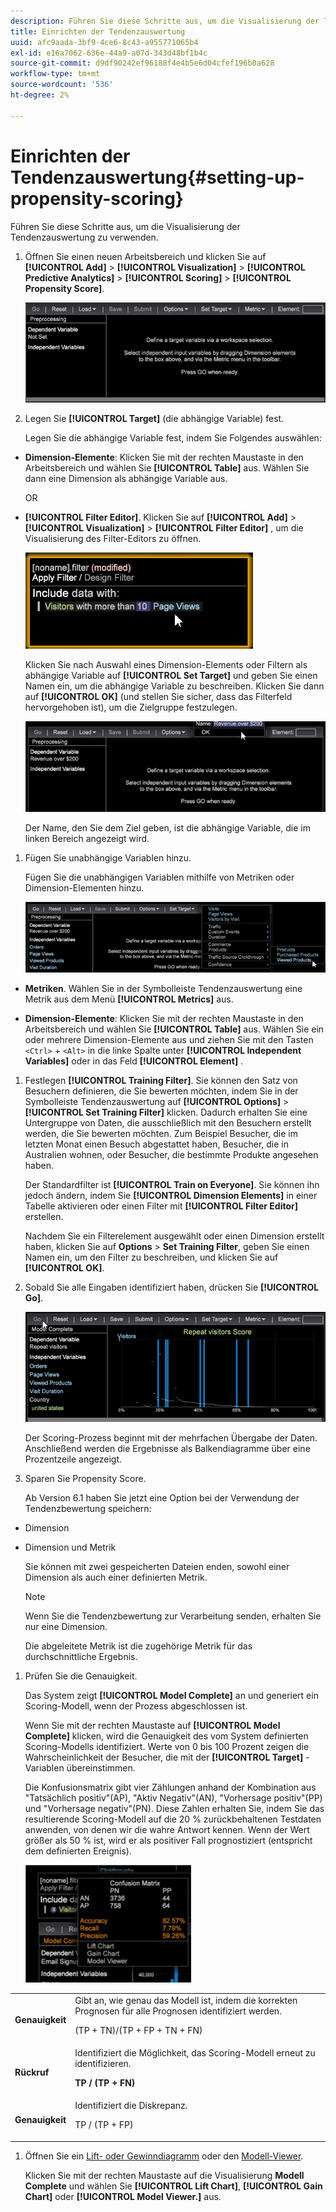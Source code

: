 ```yaml
---
description: Führen Sie diese Schritte aus, um die Visualisierung der Tendenzauswertung zu verwenden.
title: Einrichten der Tendenzauswertung
uuid: afc9aada-3bf9-4ce6-8c43-a955771065b4
exl-id: e16a7062-636e-44a9-a07d-343d48bf1b4c
source-git-commit: d9df90242ef96188f4e4b5e6d04cfef196b0a628
workflow-type: tm+mt
source-wordcount: '536'
ht-degree: 2%

---
```


# Einrichten der Tendenzauswertung{#setting-up-propensity-scoring}

Führen Sie diese Schritte aus, um die Visualisierung der Tendenzauswertung zu verwenden.

1. Öffnen Sie einen neuen Arbeitsbereich und klicken Sie auf **[!UICONTROL Add]** > **[!UICONTROL Visualization]** > **[!UICONTROL Predictive Analytics]** > **[!UICONTROL Scoring]** > **[!UICONTROL Propensity Score]**.

   ![](assets/propensity_visualization.png)

1. Legen Sie **[!UICONTROL Target]** (die abhängige Variable) fest.

   Legen Sie die abhängige Variable fest, indem Sie Folgendes auswählen:

* **Dimension-Elemente**: Klicken Sie mit der rechten Maustaste in den Arbeitsbereich und wählen Sie  **[!UICONTROL Table]** aus. Wählen Sie dann eine Dimension als abhängige Variable aus.

   OR

* **[!UICONTROL Filter Editor]**. Klicken Sie auf **[!UICONTROL Add]** > **[!UICONTROL Visualization]** > **[!UICONTROL Filter Editor]** , um die Visualisierung des Filter-Editors zu öffnen.

   ![](assets/propensity_visualization_filter_editor.png)

   Klicken Sie nach Auswahl eines Dimension-Elements oder Filtern als abhängige Variable auf **[!UICONTROL Set Target]** und geben Sie einen Namen ein, um die abhängige Variable zu beschreiben. Klicken Sie dann auf **[!UICONTROL OK]** (und stellen Sie sicher, dass das Filterfeld hervorgehoben ist), um die Zielgruppe festzulegen.

   ![](assets/propensity_visualization_setTarget.png)

   Der Name, den Sie dem Ziel geben, ist die abhängige Variable, die im linken Bereich angezeigt wird.
1. Fügen Sie unabhängige Variablen hinzu.

   Fügen Sie die unabhängigen Variablen mithilfe von Metriken oder Dimension-Elementen hinzu.

   ![](assets/propensity_visualization_metrics.png)

* **Metriken**. Wählen Sie in der Symbolleiste Tendenzauswertung eine Metrik aus dem Menü **[!UICONTROL Metrics]** aus.

* **Dimension-Elemente**: Klicken Sie mit der rechten Maustaste in den Arbeitsbereich und wählen Sie  **[!UICONTROL Table]** aus. Wählen Sie ein oder mehrere Dimension-Elemente aus und ziehen Sie mit den Tasten `<Ctrl>` + `<Alt>` in die linke Spalte unter **[!UICONTROL Independent Variables]** oder in das Feld **[!UICONTROL Element]** .

1. Festlegen **[!UICONTROL Training Filter]**. Sie können den Satz von Besuchern definieren, die Sie bewerten möchten, indem Sie in der Symbolleiste Tendenzauswertung auf **[!UICONTROL Options]** > **[!UICONTROL Set Training Filter]** klicken. Dadurch erhalten Sie eine Untergruppe von Daten, die ausschließlich mit den Besuchern erstellt werden, die Sie bewerten möchten. Zum Beispiel Besucher, die im letzten Monat einen Besuch abgestattet haben, Besucher, die in Australien wohnen, oder Besucher, die bestimmte Produkte angesehen haben.

   Der Standardfilter ist **[!UICONTROL Train on Everyone]**. Sie können ihn jedoch ändern, indem Sie **[!UICONTROL Dimension Elements]** in einer Tabelle aktivieren oder einen Filter mit **[!UICONTROL Filter Editor]** erstellen.

   Nachdem Sie ein Filterelement ausgewählt oder einen Dimension erstellt haben, klicken Sie auf **Options** > **Set Training Filter**, geben Sie einen Namen ein, um den Filter zu beschreiben, und klicken Sie auf **[!UICONTROL OK]**.
1. Sobald Sie alle Eingaben identifiziert haben, drücken Sie **[!UICONTROL Go]**.

   ![](assets/propensity_visualization_GO.png)

   Der Scoring-Prozess beginnt mit der mehrfachen Übergabe der Daten. Anschließend werden die Ergebnisse als Balkendiagramme über eine Prozentzeile angezeigt.
1. Sparen Sie Propensity Score.

   Ab Version 6.1 haben Sie jetzt eine Option bei der Verwendung der Tendenzbewertung speichern:

* Dimension
* Dimension und Metrik

   Sie können mit zwei gespeicherten Dateien enden, sowohl einer Dimension als auch einer definierten Metrik.

   >[!NOTE]
   >
   >Wenn Sie die Tendenzbewertung zur Verarbeitung senden, erhalten Sie nur eine Dimension.

   Die abgeleitete Metrik ist die zugehörige Metrik für das durchschnittliche Ergebnis.
1. Prüfen Sie die Genauigkeit.

   Das System zeigt **[!UICONTROL Model Complete]** an und generiert ein Scoring-Modell, wenn der Prozess abgeschlossen ist.

   Wenn Sie mit der rechten Maustaste auf **[!UICONTROL Model Complete]** klicken, wird die Genauigkeit des vom System definierten Scoring-Modells identifiziert. Werte von 0 bis 100 Prozent zeigen die Wahrscheinlichkeit der Besucher, die mit der **[!UICONTROL Target]** -Variablen übereinstimmen.

   Die Konfusionsmatrix gibt vier Zählungen anhand der Kombination aus &quot;Tatsächlich positiv&quot;(AP), &quot;Aktiv Negativ&quot;(AN), &quot;Vorhersage positiv&quot;(PP) und &quot;Vorhersage negativ&quot;(PN). Diese Zahlen erhalten Sie, indem Sie das resultierende Scoring-Modell auf die 20 % zurückbehaltenen Testdaten anwenden, von denen wir die wahre Antwort kennen. Wenn der Wert größer als 50 % ist, wird er als positiver Fall prognostiziert (entspricht dem definierten Ereignis).

   ![](assets/propensity_lift_gain_1.png)

<table id="table_154BDD6D294C4ED1B8C15EC33B74B199"> 
 <tbody> 
  <tr> 
   <td colname="col1"><b> Genauigkeit</b> </td> 
   <td colname="col2"> Gibt an, wie genau das Modell ist, indem die korrekten Prognosen für alle Prognosen identifiziert werden. <p>(TP + TN)/(TP + FP + TN + FN) </p> </td> 
  </tr> 
  <tr> 
   <td colname="col1"><b> Rückruf</b> </td> 
   <td colname="col2"> Identifiziert die Möglichkeit, das Scoring-Modell erneut zu identifizieren. <p><b>TP / (TP + FN)</b> </p> </td> 
  </tr> 
  <tr> 
   <td colname="col1"><b> Genauigkeit</b> </td> 
   <td colname="col2">Identifiziert die Diskrepanz. <p>TP / (TP + FP) </p> </td> 
  </tr> 
 </tbody> 
</table>

1. Öffnen Sie ein [Lift- oder Gewinndiagramm](../../../../home/c-get-started/c-analysis-vis/c-visitor-propensity/c-propensity-gain-lift-chart.md#concept-0d049f6baf534f7fb97f271843ba6c4a) oder den [Modell-Viewer](../../../../home/c-get-started/c-analysis-vis/c-visitor-propensity/c-propensity-model-viewer.md#concept-9f2593a8218140b7bd132a4c74e159f9).

   Klicken Sie mit der rechten Maustaste auf die Visualisierung **Modell Complete** und wählen Sie **[!UICONTROL Lift Chart]**, **[!UICONTROL Gain Chart]** oder **[!UICONTROL Model Viewer.]** aus.
